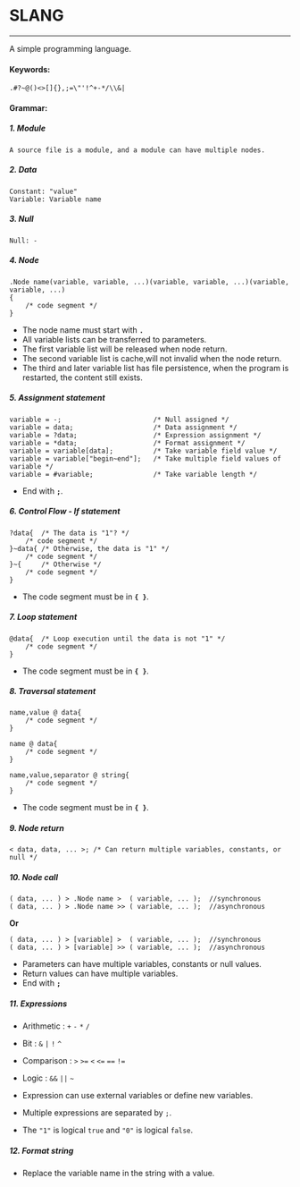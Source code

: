 ﻿# SLANG 
***
 A simple programming language. 

#### Keywords:
    .#?~@()<>[]{},;=\"'!^+-*/\\&|


#### Grammar:  
##### 1. Module
    A source file is a module, and a module can have multiple nodes.

##### 2. Data
    Constant: "value"
    Variable: Variable name

##### 3. Null
    Null: -

##### 4. Node
    .Node name(variable, variable, ...)(variable, variable, ...)(variable, variable, ...)  
    {  
        /* code segment */  
    }  
* The node name must start with __`.`__
* All variable lists can be transferred to parameters.
* The first variable list will be released when node return.
* The second variable list is cache,will not invalid when the node return.
* The third and later variable list has file persistence, when the program is restarted, the content still exists.  

##### 5. Assignment statement  
    
    variable = -;                       /* Null assigned */  
    variable = data;                    /* Data assignment */  
    variable = ?data;                   /* Expression assignment */  
    variable = *data;                   /* Format assignment */  
    variable = variable[data];          /* Take variable field value */  
    variable = variable["begin~end"];   /* Take multiple field values of variable */  
    variable = #variable;               /* Take variable length */  
    

* End with __`;`__.
    
##### 6. Control Flow - If statement  
    ?data{  /* The data is "1"? */  
        /* code segment */  
    }~data{ /* Otherwise, the data is "1" */  
        /* code segment */  
    }~{     /* Otherwise */  
        /* code segment */  
    }  
    
* The code segment must be in __`{ }`__.
    
##### 7. Loop statement  
    @data{  /* Loop execution until the data is not "1" */  
        /* code segment */  
    }  
    
* The code segment must be in __`{ }`__.

##### 8. Traversal statement   
    name,value @ data{  
        /* code segment */  
    }  
    
    name @ data{  
        /* code segment */  
    }  
    
    name,value,separator @ string{  
        /* code segment */  
    }  
* The code segment must be in __`{ }`__.
    
##### 9. Node return   
    < data, data, ... >; /* Can return multiple variables, constants, or null */

##### 10. Node call   
    ( data, ... ) > .Node name >  ( variable, ... );  //synchronous  
    ( data, ... ) > .Node name >> ( variable, ... );  //asynchronous  

__Or__

    ( data, ... ) > [variable] >  ( variable, ... );  //synchronous  
    ( data, ... ) > [variable] >> ( variable, ... );  //asynchronous  

* Parameters can have multiple variables, constants or null values.  
* Return values can have multiple variables.  
* End with __`;`__  

##### 11. Expressions
* Arithmetic : `+` `-` `*` `/`
* Bit : `&` `|` `!` `^`
* Comparison : `>` `>=` `<` `<=` `==` `!=`
* Logic : `&&` `||` `~`

* Expression can use external variables or define new variables. 
* Multiple expressions are separated by `;`.
* The `"1"` is logical `true` and `"0"` is logical `false`.

##### 12. Format string  
* Replace the variable name in the string with a value.
